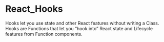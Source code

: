 # React_Hooks
Hooks let you use state and other React features without writing a Class. Hooks are Functions that let you “hook into” React state and Lifecycle features from Function components.

